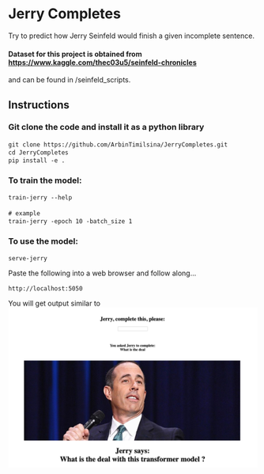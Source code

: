 # Jerry Completes

Try to predict how Jerry Seinfeld would finish a given incomplete sentence.

#### Dataset for this project is obtained from https://www.kaggle.com/thec03u5/seinfeld-chronicles
and can be found in /seinfeld_scripts.

## Instructions

### Git clone the code and install it as a python library
```
git clone https://github.com/ArbinTimilsina/JerryCompletes.git
cd JerryCompletes
pip install -e .
```

### To train the model:
```
train-jerry --help

# example
train-jerry -epoch 10 -batch_size 1
```

### To use the model:
```
serve-jerry
```
Paste the following into a web browser and follow along...
```
http://localhost:5050
```

You will get output similar to
![Example](stuff/output.png)


